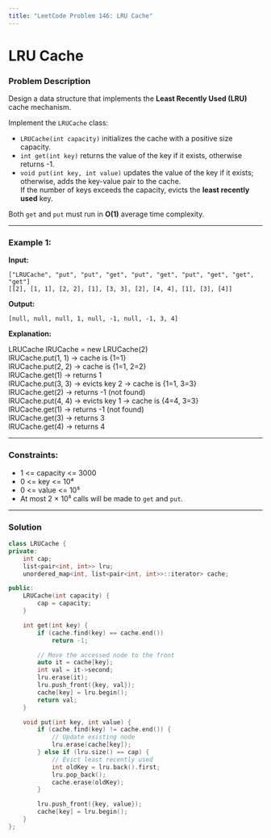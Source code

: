 ```yaml
---
title: "LeetCode Problem 146: LRU Cache"
---
```


# LRU Cache

### Problem Description

Design a data structure that implements the **Least Recently Used (LRU)** cache mechanism.

Implement the `LRUCache` class:

- `LRUCache(int capacity)` initializes the cache with a positive size capacity.
- `int get(int key)` returns the value of the key if it exists, otherwise returns -1.
- `void put(int key, int value)` updates the value of the key if it exists; otherwise, adds the key-value pair to the cache.  
  If the number of keys exceeds the capacity, evicts the **least recently used** key.

Both `get` and `put` must run in **O(1)** average time complexity.

---

### Example 1:

**Input:**

```
["LRUCache", "put", "put", "get", "put", "get", "put", "get", "get", "get"]  
[[2], [1, 1], [2, 2], [1], [3, 3], [2], [4, 4], [1], [3], [4]]
```

**Output:**

```
[null, null, null, 1, null, -1, null, -1, 3, 4]
```

**Explanation:**

LRUCache lRUCache = new LRUCache(2)  
lRUCache.put(1, 1)     → cache is {1=1}  
lRUCache.put(2, 2)     → cache is {1=1, 2=2}  
lRUCache.get(1)        → returns 1  
lRUCache.put(3, 3)     → evicts key 2 → cache is {1=1, 3=3}  
lRUCache.get(2)        → returns -1 (not found)  
lRUCache.put(4, 4)     → evicts key 1 → cache is {4=4, 3=3}  
lRUCache.get(1)        → returns -1 (not found)  
lRUCache.get(3)        → returns 3  
lRUCache.get(4)        → returns 4

---

### Constraints:

- 1 <= capacity <= 3000  
- 0 <= key <= 10⁴  
- 0 <= value <= 10⁵  
- At most 2 × 10⁵ calls will be made to `get` and `put`.

---

### Solution

```cpp
class LRUCache {
private:
    int cap;
    list<pair<int, int>> lru;
    unordered_map<int, list<pair<int, int>>::iterator> cache;

public:
    LRUCache(int capacity) {
        cap = capacity;
    }

    int get(int key) {
        if (cache.find(key) == cache.end())
            return -1;

        // Move the accessed node to the front
        auto it = cache[key];
        int val = it->second;
        lru.erase(it);
        lru.push_front({key, val});
        cache[key] = lru.begin();
        return val;
    }

    void put(int key, int value) {
        if (cache.find(key) != cache.end()) {
            // Update existing node
            lru.erase(cache[key]);
        } else if (lru.size() == cap) {
            // Evict least recently used
            int oldKey = lru.back().first;
            lru.pop_back();
            cache.erase(oldKey);
        }

        lru.push_front({key, value});
        cache[key] = lru.begin();
    }
};
```